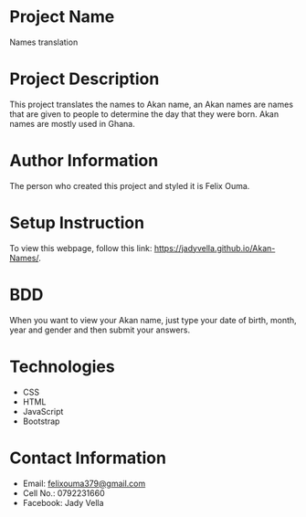 # Project Name
Names translation

# Project Description
This project translates the names to Akan name, an Akan names are names that are given to people to determine the day that they were born. Akan names are mostly used in Ghana.

# Author Information
The person who created this project and styled it is Felix Ouma.

# Setup Instruction
To view this webpage, follow this link: https://jadyvella.github.io/Akan-Names/.

# BDD
When you want to view your Akan name, just type your date of birth, month, year and gender and then submit your answers.

# Technologies
* CSS
* HTML
* JavaScript
* Bootstrap

# Contact Information
* Email: felixouma379@gmail.com
* Cell No.: 0792231660
* Facebook: Jady Vella

